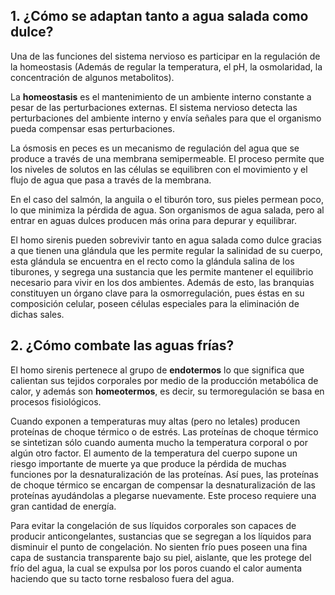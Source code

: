 ## 1. ¿Cómo se adaptan tanto a agua salada como dulce? 

Una de las funciones del sistema nervioso es participar en la regulación de la homeostasis (Además de regular la temperatura, el pH, la osmolaridad, la concentración de algunos metabolitos). 

La **homeostasis** es el mantenimiento de un ambiente interno constante a pesar de las perturbaciones externas. El sistema nervioso detecta las perturbaciones del ambiente interno y envía señales para que el organismo pueda compensar esas perturbaciones.

La ósmosis en peces es un mecanismo de regulación del agua que se produce a través de una membrana semipermeable. El proceso permite que los niveles de solutos en las células se equilibren con el movimiento y el flujo de agua que pasa a través de la membrana.

En el caso del salmón, la anguila o el tiburón toro, sus pieles permean poco, lo que minimiza la pérdida de agua. Son organismos de agua salada, pero al entrar en aguas dulces producen más orina para depurar y equilibrar.

El homo sirenis pueden sobrevivir tanto en agua salada como dulce gracias a que tienen una glándula que les permite regular la salinidad de su cuerpo, esta glándula se encuentra en el recto como la glándula salina de los tiburones, y segrega una sustancia que les permite mantener el equilibrio necesario para vivir en los dos ambientes. Además de esto, las branquias constituyen un órgano clave para la osmorregulación, pues éstas en su composición celular, poseen células especiales para la eliminación de dichas sales.

## 2. ¿Cómo combate las aguas frías? 

El homo sirenis pertenece al grupo de **endotermos** lo que significa que calientan sus tejidos corporales por medio de la producción metabólica de calor, y además son **homeotermos**, es decir, su termoregulación se basa en procesos fisiológicos.

Cuando exponen a temperaturas muy altas (pero no letales) producen proteínas de choque térmico o de estrés. Las proteínas de choque térmico se sintetizan sólo cuando aumenta mucho la temperatura corporal o por algún otro factor. El aumento de la temperatura del cuerpo supone un riesgo importante de muerte ya que produce la pérdida de muchas funciones por la desnaturalización de las proteínas. Así pues, las proteínas de choque térmico se encargan de compensar la desnaturalización de las proteínas ayudándolas a plegarse nuevamente. Este proceso requiere una gran cantidad de energía.

Para evitar la congelación de sus líquidos corporales son capaces de producir anticongelantes, sustancias que se segregan a los líquidos para disminuir el punto de congelación. No sienten frío pues poseen una fina capa de sustancia transparente bajo su piel, aislante, que les protege del frío del agua, la cual se expulsa por los poros cuando el calor aumenta haciendo que su tacto torne resbaloso fuera del agua.